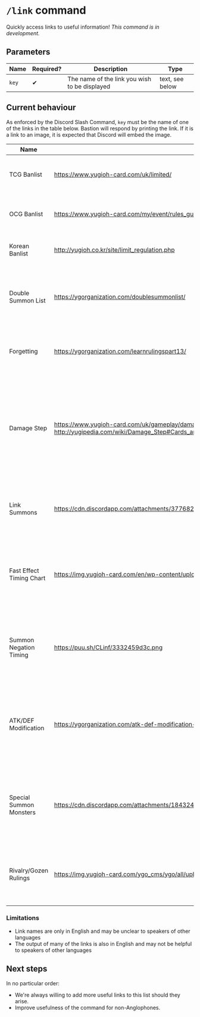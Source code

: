 # `/link` command

Quickly access links to useful information! _This command is in development._

## Parameters

Name | Required? | Description | Type
--- | --- | --- | ---
`key` | ✔ | The name of the link you wish to be displayed | text, see below

## Current behaviour

As enforced by the Discord Slash Command, `key` must be the name of one of the links in the table below. Bastion will respond by printing the link. If it is a link to an image, it is expected that Discord will embed the image.

Name | Link | Description
--- | --- | ---
TCG Banlist | https://www.yugioh-card.com/uk/limited/ | The Yu-Gi-Oh! Trading Card Game Forbidden and Limited list.
OCG Banlist | https://www.yugioh-card.com/my/event/rules_guides/forbidden_cardlist.php?lang=en | The Yu-Gi-Oh! Official Card Game Forbidden and Limited list.
Korean Banlist | http://yugioh.co.kr/site/limit_regulation.php | The Forbidden and Limited list used in the Korean region.
Double Summon List | https://ygorganization.com/doublesummonlist/ | An educational article on the YGOrganization about different types of Double Summon effects.
Forgetting | https://ygorganization.com/learnrulingspart13/ | An educational article on the YGOrganization about the "forgetting" mechanic.
Damage Step | https://www.yugioh-card.com/uk/gameplay/damage.html, http://yugipedia.com/wiki/Damage_Step#Cards_and_effects_that_can_be_activated | The official breakdown of the rules for the different substeps of the Damage Step, as well as a Yugipedia article detailing the rules for what cards can be activated during the damage step.
Link Summons | https://cdn.discordapp.com/attachments/377682286394736650/690868673157791774/unknown.png | A screenshot of the official rulebook that clarifies the rules regarding materials for Link Summons.
Fast Effect Timing Chart | https://img.yugioh-card.com/en/wp-content/uploads/2021/05/T-Flowchart_EN-US.jpg | An official rulings resource that aids in clarifying when players are allowed to activate certain kinds of card effect.
Summon Negation Timing | https://puu.sh/CLinf/3332459d3c.png | A diagram explaining the reasons behind an edge case in the rulings regarding negating the summon of a monster.
ATK/DEF Modification | https://ygorganization.com/atk-def-modification-and-you/ | An educational YGOrganization article that can serve as a reference for the sometimes-confusing rules for modifying the ATK and DEF of cards.
Special Summon Monsters | https://cdn.discordapp.com/attachments/184324960842416129/680508513105346659/nomi_monsters.png | A screenshot of the official rulebook clarifying an oft-overlooked rule regarding monsters that must first be Special Summoned.
Rivalry/Gozen Rulings | https://img.yugioh-card.com/ygo_cms/ygo/all/uploads/CardFAQ_Rivalry-of-Warlords_Gozen-Match-1.pdf | The official rulings resource for the cards "Rivalry of Warlords" and "Gozen Match".

### Limitations

- Link names are only in English and may be unclear to speakers of other languages
- The output of many of the links is also in English and may not be helpful to speakers of other languages

## Next steps

In no particular order:

- We're always willing to add more useful links to this list should they arise.
- Improve usefulness of the command for non-Anglophones.

